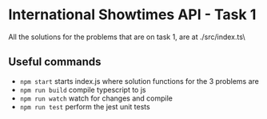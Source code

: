 # International Showtimes API - Task 1
All the solutions for the problems that are on task 1, are at ./src/index.ts\



## Useful commands

* `npm start`   starts index.js where solution functions for the 3 problems are
* `npm run build`   compile typescript to js
* `npm run watch`   watch for changes and compile
* `npm run test`    perform the jest unit tests
